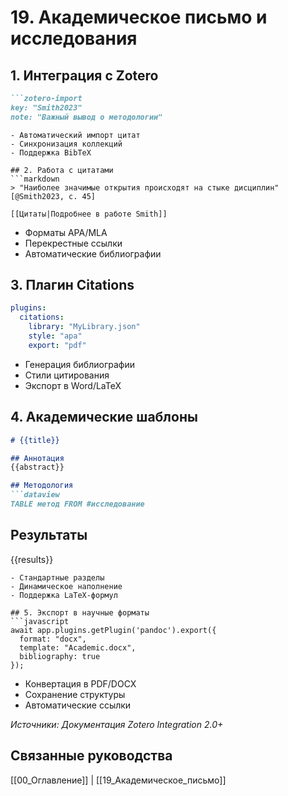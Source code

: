 # 19. Академическое письмо и исследования

## 1. Интеграция с Zotero
```markdown
```zotero-import
key: "Smith2023"
note: "Важный вывод о методологии"
```
```
- Автоматический импорт цитат
- Синхронизация коллекций
- Поддержка BibTeX

## 2. Работа с цитатами
```markdown
> "Наиболее значимые открытия происходят на стыке дисциплин" [@Smith2023, с. 45]

[[Цитаты|Подробнее в работе Smith]]
```
- Форматы APA/MLA
- Перекрестные ссылки
- Автоматические библиографии

## 3. Плагин Citations
```yaml
plugins:
  citations:
    library: "MyLibrary.json"
    style: "apa"
    export: "pdf"
```
- Генерация библиографии
- Стили цитирования
- Экспорт в Word/LaTeX

## 4. Академические шаблоны
```markdown
# {{title}}

## Аннотация
{{abstract}}

## Методология
```dataview
TABLE метод FROM #исследование
```

## Результаты
{{results}}
```
- Стандартные разделы
- Динамическое наполнение
- Поддержка LaTeX-формул

## 5. Экспорт в научные форматы
```javascript
await app.plugins.getPlugin('pandoc').export({
  format: "docx",
  template: "Academic.docx",
  bibliography: true
});
```
- Конвертация в PDF/DOCX
- Сохранение структуры
- Автоматические ссылки

*Источники: Документация Zotero Integration 2.0+*

## Связанные руководства
[[00_Оглавление]] | [[19_Академическое_письмо]]
